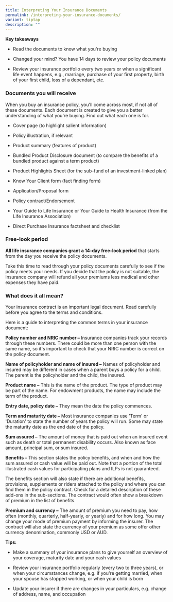 ```yaml
---
title: Interpreting Your Insurance Documents
permalink: /interpreting-your-insurance-documents/
variant: tiptap
description: ""
---
```

<p><strong>Key takeaways</strong>
</p>
<ul data-tight="true" class="tight">
<li>
<p>Read the documents to know what you're buying</p>
</li>
<li>
<p>Changed your mind? You have 14 days to review your policy documents</p>
</li>
<li>
<p>Review your insurance portfolio every two years or when a significant
life event happens, e.g., marriage, purchase of your first property, birth
of your first child, loss of a dependant, etc.</p>
</li>
</ul>
<h3><strong>Documents you will receive</strong></h3>
<p>When you buy an insurance policy, you'll come across most, if not all
of these documents. Each document is created to give you a better understanding
of what you're buying. Find out what each one is for.</p>
<ul data-tight="true" class="tight">
<li>
<p>Cover page (to highlight salient information)</p>
</li>
<li>
<p>Policy illustration, if relevant</p>
</li>
<li>
<p>Product summary (features of product)</p>
</li>
<li>
<p>Bundled Product Disclosure document (to compare the benefits of a bundled
product against a term product)</p>
</li>
<li>
<p>Product Highlights Sheet (for the sub-fund of an investment-linked plan)</p>
</li>
<li>
<p>Know Your Client form (fact finding form)</p>
</li>
<li>
<p>Application/Proposal form</p>
</li>
<li>
<p>Policy contract/Endorsement</p>
</li>
<li>
<p>Your Guide to Life Insurance or Your Guide to Health Insurance (from the
Life Insurance Association)</p>
</li>
<li>
<p>Direct Purchase Insurance factsheet and checklist</p>
</li>
</ul>
<h3><strong>Free-look period</strong></h3>
<p><strong>All life insurance companies grant a 14-day free-look period</strong> that
starts from the day you receive the policy documents.</p>
<p>Take this time to read through your policy documents carefully to see
if the policy meets your needs. If you decide that the policy is not suitable,
the insurance company will refund all your premiums less medical and other
expenses they have paid.</p>
<h3><strong>What does it all mean?</strong></h3>
<p>Your insurance contract is an important legal document. Read carefully
before you agree to the terms and conditions.</p>
<p>Here is a guide to interpreting the common terms in your insurance document:</p>
<p><strong>Policy number and NRIC number –</strong> Insurance companies track
your records through these numbers. There could be more than one person
with the same name, so it's important to check that your NRIC number is
correct on the policy document.</p>
<p><strong>Name of policyholder and name of insured –</strong> Names of policyholder
and insured may be different in cases when a parent buys a policy for a
child. The parent is the policyholder and the child, the insured.</p>
<p><strong>Product name –</strong> This is the name of the product. The type
of product may be part of the name. For endowment products, the name may
include the term of the product.</p>
<p><strong>Entry date, policy date –</strong> They mean the date the policy
commences.</p>
<p><strong>Term and maturity date –</strong> Most insurance companies use
'Term' or 'Duration' to state the number of years the policy will run.
Some may state the maturity date as the end date of the policy.</p>
<p><strong>Sum assured –</strong> The amount of money that is paid out when
an insured event such as death or total permanent disability occurs. Also
known as face amount, principal sum, or sum insured.</p>
<p><strong>Benefits –</strong> This section states the policy benefits, and
when and how the sum assured or cash value will be paid out. Note that
a portion of the total illustrated cash values for participating plans
and ILPs is not guaranteed.</p>
<p>The benefits section will also state if there are additional benefits,
provisions, supplements or riders attached to the policy and where you
can find them in the policy contract. Check for a detailed description
of these add-ons in the sub-sections. The contract would often show a breakdown
of premium in the list of benefits.</p>
<p><strong>Premium and currency –</strong> The amount of premium you need
to pay, how often (monthly, quarterly, half-yearly, or yearly) and for
how long. You may change your mode of premium payment by informing the
insurer. The contract will also state the currency of your premium as some
offer other currency denomination, commonly USD or AUD.</p>
<p><strong>Tips:</strong>
</p>
<ul data-tight="true" class="tight">
<li>
<p>Make a summary of your insurance plans to give yourself an overview of
your coverage, maturity date and your cash values</p>
</li>
<li>
<p>Review your insurance portfolio regularly (every two to three years),
or when your circumstances change, e.g. if you're getting married, when
your spouse has stopped working, or when your child is born</p>
</li>
<li>
<p>Update your insurer if there are changes in your particulars, e.g. change
of address, name, and occupation</p>
</li>
</ul>
<p></p>